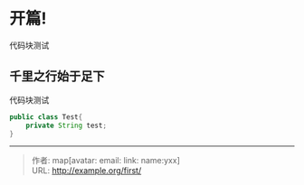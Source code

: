 # 开篇!

代码块测试
<!--more-->

## 千里之行始于足下
代码块测试
```java
public class Test{
    private String test;
}
```



---

> 作者: map[avatar:<nil> email:<nil> link:<nil> name:yxx]  
> URL: http://example.org/first/  

